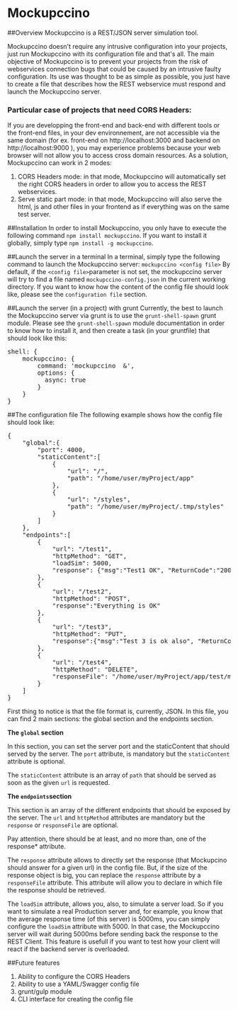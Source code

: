 # Mockupccino

##Overview
Mockupccino is a REST/JSON server simulation tool.

Mockupccino doesn't require any intrusive configuration into your projects, just run Mockupccino with its configuration file and that's all.
The main objective of Mockupccino is to prevent your projects from the risk of webservices connection bugs that could be caused by an intrusive faulty configuration.
Its use was thought to be as simple as possible, you just have to create a file that describes how the REST webservice must respond and launch the Mockupccino server.
 
### Particular case of projects that need CORS Headers:
If you are developping the front-end and back-end with different tools or the front-end files, in your dev environnement, are not accessible via the same domain (for ex. front-end on http://localhost:3000 and backend on http://localhost:9000 ), you may experience problems because your web browser will not allow you to access cross domain resources.
As a solution, Mockupccino can work in 2 modes:
1. CORS Headers mode: in that mode, Mockupccino will automatically set the right CORS headers in order to allow you to access the REST webservices.
2. Serve static part mode: in that mode, Mockupccino will also serve the html, js and other files in your frontend as if everything was on the same test server.

##Installation
In order to install Mockupccino, you only have to execute the following command `npm install mockupccino`.
If you want to install it globally, simply type `npm install -g mockupccino`.

##Launch the server in a terminal
In a terminal, simply type the following command to launch the Mockupccino server: `mockupccino <config file>`
By default, if the `<config file>`parameter is not set, the mockupccino server will try to find a file named `mockupccino-config.json` in the current working directory.
If you want to know how the content of the config file should look like, please see the `configuration file` section.

##Launch the server (in a project) with grunt
Currently, the best to launch the Mockupccino server via grunt is to use the `grunt-shell-spawn` grunt module. 
Please see the `grunt-shell-spawn` module documentation in order to know how to install it, and then create a task (in your gruntfile) that should look like this:
<pre>
shell: {
    mockupccino: {
        command: 'mockupccino <path to your config.json file> &',
        options: {
          async: true
        }
    }
}
</pre>

##The configuration file
The following example shows how the config file should look like:
<pre>
{
    "global":{
        "port": 4000,
        "staticContent":[
            {
                "url": "/",
                "path": "/home/user/myProject/app"
            },
            {
                "url": "/styles",
                "path": "/home/user/myProject/.tmp/styles"
            }
        ]
    },
    "endpoints":[
        {
            "url": "/test1",
            "httpMethod": "GET",
            "loadSim": 5000,
            "response": {"msg":"Test1 OK", "ReturnCode":"200"}
        },
        {
            "url": "/test2",
            "httpMethod": "POST",
            "response":"Everything is OK"
        },
        {
            "url": "/test3",
            "httpMethod": "PUT",
            "response":{"msg":"Test 3 is ok also", "ReturnCode":"200"}
        },
        {
            "url": "/test4",
            "httpMethod": "DELETE",
            "responseFile": "/home/user/myProject/app/test/myTestObject.json"
        }
    ]
}
</pre>

First thing to notice is that the file format is, currently, JSON. In this file, you can find 2 main sections: the global section and the endpoints section.

**The `global` section**

In this section, you can set the server port and the staticContent that should served by the server. The `port` attribute, is mandatory but the `staticContent` attribute is optional.

The `staticContent` attribute is an array of `path` that should be served as soon as the given `url` is requested.

**The `endpoints`section**

This section is an array of the different endpoints that should be exposed by the server. The `url` and `httpMethod` attributes are mandatory but the `response` or `responseFile` are optional.

Pay attention, there should be at least, and no more than, one of the response* attribute.

The `response` attribute allows to directly set the response (that Mockupcino should answer for a given url) in the config file. 
But, if the size of the response object is big, you can replace the `response` attribute by a `responseFile` attribute. This attribute will allow you to declare in which file the response should be retrieved.

The `loadSim` attribute, allows you, also, to simulate a server load. So if you want to simulate a real Production server and, for example, you know that the average response time (of this server) is 5000ms, you can simply configure the `loadSim` attribute with 5000. In that case, the Mockupccino server will wait during 5000ms before sending back the response to the REST Client.
This feature is usefull if you want to test how your client will react if the backend server is overloaded.

##Future features
1. Ability to configure the CORS Headers
2. Ability to use a YAML/Swagger config file
3. grunt/gulp module
4. CLI interface for creating the config file

